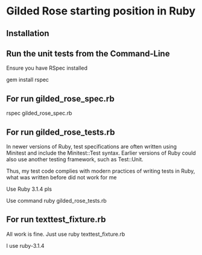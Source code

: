 # Gilded Rose starting position in Ruby

## Installation


## Run the unit tests from the Command-Line

Ensure you have RSpec installed

gem install rspec

## For run  gilded_rose_spec.rb

rspec gilded_rose_spec.rb

## For run  gilded_rose_tests.rb

In newer versions of Ruby, test specifications are often written using Minitest and include the Minitest::Test syntax. Earlier versions of Ruby could also use another testing framework, such as Test::Unit.

Thus, my test code complies with modern practices of writing tests in Ruby, what was written before did not work for me

Use Ruby 3.1.4 pls

Use command ruby gilded_rose_tests.rb

## For run  texttest_fixture.rb

All work is fine.
Just use ruby texttest_fixture.rb

I use ruby-3.1.4